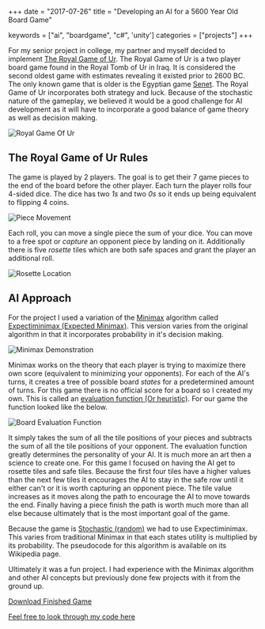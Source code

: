 +++
date = "2017-07-26"
title = "Developing an AI for a 5600 Year Old Board Game"

keywords = ["ai", "boardgame", "c#", 'unity']
categories = ["projects"]
+++

For my senior project in college, my partner and myself decided to implement [The Royal Game of Ur](https://en.wikipedia.org/wiki/Royal_Game_of_Ur). The Royal Game of Ur is a two player board game found in the Royal Tomb of Ur in Iraq. It is considered the second oldest game with estimates revealing it existed prior to 2600 BC. The only known game that is older is the Egyptian game  [Senet](https://en.wikipedia.org/wiki/Senet). The Royal Game of Ur incorporates both strategy and luck. Because of the stochastic nature of the gameplay, we believed it would be a good challenge for AI development as it will have to incorporate a good balance of game theory as well as decision making.

![Royal Game Of Ur](/board.jpg "The Board")

## The Royal Game of Ur Rules

The game is played by 2 players. The goal is to get their 7 game pieces to the end of the board before the other player. Each turn the player rolls four 4-sided dice. The dice has two *1s* and two *0s* so it ends up being equivalent to flipping 4 coins.

![Piece Movement](/piece-movement.jpg "Piece Movement")

Each roll, you can move a single piece the sum of your dice. You can move to a free spot or *capture* an opponent piece by landing on it. Additionally there is five *rosette* tiles which are both safe spaces and grant the player an additional roll.

![Rosette Location](/rosette-locations.jpg "Rosette Locations")

## AI Approach

For the project I used a variation of the [Minimax](https://en.wikipedia.org/wiki/Minimax) algorithm called [Expectiminimax (Expected Minimax)](https://en.wikipedia.org/wiki/Expectiminimax_tree). This version varies from the original algorithm in that it incorporates probability in it's decision making.

![Minimax Demonstration](/minimax-demonstration.jpg "Minimax Demonstration")

Minimax works on the theory that each player is trying to maximize there own score (equivalent to minimizing your opponents). For each of the AI's turns, it creates a tree of possible board *states* for a predetermined amount of turns. For this game there is no official score for a board so I created my own. This is called an [evaluation function (Or heuristic)](https://en.wikipedia.org/wiki/Evaluation_function). For our game the function looked like the below.

![Board Evaluation Function](/ai-board-evaluation.jpg "Board Evaluation Function")

It simply takes the sum of all the tile positions of your pieces and subtracts the sum of all the tile positions of your opponent. The evaluation function greatly determines the personality of your AI. It is much more an art then a science to create one. For this game I focused on having the AI get to rosette tiles and safe tiles. Because the first four tiles have a higher values than the next few tiles it encourages the AI to stay in the safe row until it either can't or it is worth capturing an opponent piece. The tile value increases as it moves along the path to encourage the AI to move towards the end. Finally having a piece finish the path is worth much more than all else because ultimately that is the most important goal of the game.

Because the game is [Stochastic (random)](https://en.wikipedia.org/wiki/Stochastic) we had to use Expectiminimax. This varies from traditional Minimax in that each states utility is multiplied by its probability. The pseudocode for this algorithm is available on its Wikipedia page.

Ultimately it was a fun project. I had experience with the Minimax algorithm and other AI concepts but previously done few projects with it from the ground up.

[Download Finished Game](/Royal-Game-Of-Ur.zip)

[Feel free to look through my code here](https://github.com/chevalierc/RoyalGameOfUr)
